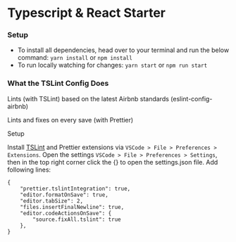 # Typescript & React Starter

### Setup

-   To install all dependencies, head over to your terminal and run the below command:
    `yarn install` or `npm install`
-   To run locally watching for changes:
    `yarn start` or `npm run start`

### What the TSLint Config Does

Lints (with TSLint) based on the latest Airbnb standards (eslint-config-airbnb)

Lints and fixes on every save (with Prettier)

Setup

Install [TSLint](https://github.com/Microsoft/typescript-tslint-plugin) and Prettier extensions via `VSCode > File > Preferences > Extensions`.
Open the settings `VSCode > File > Preferences > Settings`, then in the top right corner click the {} to open the settings.json file. Add following lines:

```
{
    "prettier.tslintIntegration": true,
    "editor.formatOnSave": true,
    "editor.tabSize": 2,
    "files.insertFinalNewline": true,
    "editor.codeActionsOnSave": {
        "source.fixAll.tslint": true
    },
}


```
